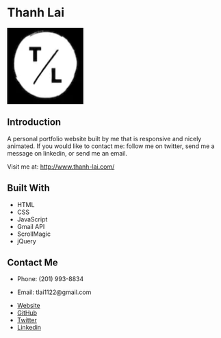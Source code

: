 # Thanh Lai
<img align="center" width="178" height="178"
     title="Size Limit logo" src="./images/favicon.png">

## Introduction
A personal portfolio website built by me that is responsive and nicely animated. If you would like to contact me: follow me on twitter, send me a message on linkedin, or send me an email. 

Visit me at: http://www.thanh-lai.com/

## Built With

- HTML
- CSS
- JavaScript
- Gmail API
- ScrollMagic
- jQuery

## Contact Me

- <p>Phone: (201) 993-8834</p>
- <p>Email: tlai1122@gmail.com</p>
- <a href="http://www.thanh-lai.com/" target="_blank" >Website</a>
- <a href="https://github.com/Thanh-Lai" target="_blank" >GitHub</a>
- <a href="https://twitter.com/tlaiful" target="_blank" >Twitter</a>
- <a href="https://www.linkedin.com/in/thanhlai/" target="_blank" >Linkedin</a>
